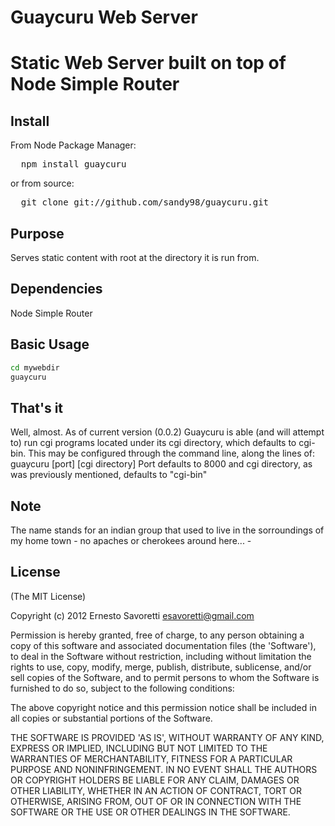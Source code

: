# Guaycuru Web Server
# Static Web Server built on top of Node Simple Router

## Install

From Node Package Manager:

<pre>
  npm install guaycuru
</pre>

or from source:

<pre>
  git clone git://github.com/sandy98/guaycuru.git
</pre>

## Purpose
Serves static content with root at the directory it is run from.

## Dependencies
Node Simple Router

## Basic Usage
```bash
cd mywebdir
guaycuru
```
## That's it
Well, almost. 
As of current version (0.0.2) Guaycuru is able (and will attempt to) run cgi programs located under its cgi directory,
which defaults to cgi-bin. This may be configured through the command line, along the lines of:
guaycuru [port] [cgi directory]
Port defaults to 8000 and cgi directory, as was previously mentioned, defaults to "cgi-bin" 


## Note

The name stands for an indian group that used to live in the sorroundings of my home town - no apaches or cherokees
around here... -

## License

(The MIT License)

Copyright (c) 2012 Ernesto Savoretti <esavoretti@gmail.com>

Permission is hereby granted, free of charge, to any person obtaining a copy of this software and associated documentation files (the 'Software'), to deal in the Software without restriction, including without limitation the rights to use, copy, modify, merge, publish, distribute, sublicense, and/or sell copies of the Software, and to permit persons to whom the Software is furnished to do so, subject to the following conditions:

The above copyright notice and this permission notice shall be included in all copies or substantial portions of the Software.

THE SOFTWARE IS PROVIDED 'AS IS', WITHOUT WARRANTY OF ANY KIND, EXPRESS OR IMPLIED, INCLUDING BUT NOT LIMITED TO THE WARRANTIES OF MERCHANTABILITY, FITNESS FOR A PARTICULAR PURPOSE AND NONINFRINGEMENT. IN NO EVENT SHALL THE AUTHORS OR COPYRIGHT HOLDERS BE LIABLE FOR ANY CLAIM, DAMAGES OR OTHER LIABILITY, WHETHER IN AN ACTION OF CONTRACT, TORT OR OTHERWISE, ARISING FROM, OUT OF OR IN CONNECTION WITH THE SOFTWARE OR THE USE OR OTHER DEALINGS IN THE SOFTWARE.
